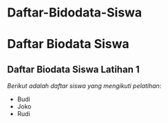 # Daftar-Bidodata-Siswa
Daftar Biodata Siswa
==
Daftar Biodata Siswa Latihan 1
--
*Berikut adalah daftar siswa yang mengikuti pelatihan*:
- Budi
- Joko
- Rudi
